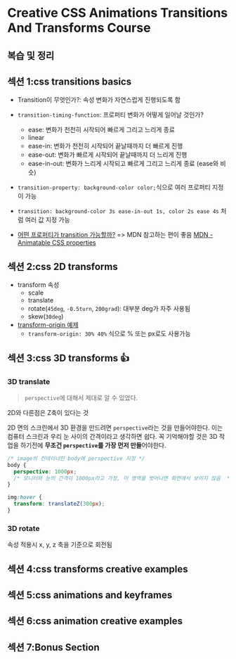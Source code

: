 # Creative CSS Animations Transitions And Transforms Course

## 복습 및 정리

## 섹션 1:css transitions basics

- Transition이 무엇인가?: 속성 변화가 자연스럽게 진행되도록 함
- `transition-timing-function`: 프로퍼티 변화가 어떻게 일어날 것인가?
  - ease: 변화가 천천히 시작되어 빠르게 그리고 느리게 종료
  - linear
  - ease-in: 변화가 천천히 시작되어 끝날때까지 더 빠르게 진행
  - ease-out: 변화가 빠르게 시작되어 끝날때까지 더 느리게 진행
  - ease-in-out: 변화가 느리게 시작되고 빠르게 그리고 느리게 종료 (ease와 비슷)
- `transition-property: background-color color;`식으로 여러 프로퍼티 지정이 가능
- `transition: background-color 3s ease-in-out 1s, color 2s ease 4s` 처럼 여러 값 지정 가능

- [어떤 프로퍼티가 transition 가능할까?](./what-properties-can-be-transitioned/index.html) => MDN 참고하는 편이 좋음 [MDN - Animatable CSS properties](https://developer.mozilla.org/en-US/docs/Web/CSS/CSS_animated_properties)

## 섹션 2:css 2D transforms

- transform 속성
  - scale
  - translate
  - rotate(`45deg`, `-0.5turn`, `200grad`): 대부분 deg가 자주 사용됨
  - skew(`30deg`)
- [transform-origin 예제](./transform-origin)
  - `transform-origin: 30% 40%` 식으로 % 또는 px로도 사용가능

## 섹션 3:css 3D transforms 👍

### 3D translate

> `perspective`에 대해서 제대로 알 수 있었다.

2D와 다른점은 Z축이 있다는 것

2D 면의 스크린에서 3D 환경을 만드려면 `perspective`라는 것을 만들어야한다. 이는 컴퓨터 스크린과 우리 눈 사이의 간격이라고 생각하면 쉽다. 꼭 기억해야할 것은 3D 작업을 하기전에 **무조건 `perspective`를 가장 먼저 만들**어야한다.

```css
/* image의 컨테이너인 body에 perspective 지정 */
body {
  perspective: 1000px;
  /* 모니터와 눈의 간격이 1000px라고 가정, 이 영역을 벗어나면 화면에서 보이지 않음  */
}

img:hover {
  transform: translateZ(300px);
}
```

### 3D rotate

속성 적용시 x, y, z 축을 기준으로 회전됨

## 섹션 4:css transforms creative examples

## 섹션 5:css animations and keyframes

## 섹션 6:css animation creative examples

## 섹션 7:Bonus Section

